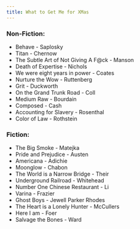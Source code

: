 ```yaml
---
title: What to Get Me for XMas
---
```


### Non-Fiction:
- Behave - Saplosky
- Titan - Chernow
- The Subtle Art of Not Giving A F@ck - Manson
- Death of Expertise - Nichols
- We were eight years in power - Coates
- Nurture the Wow - Ruttenberg
- Grit - Duckworth
- On the Grand Trunk Road - Coll
- Medium Raw - Bourdain
- Composed - Cash
- Accounting for Slavery - Rosenthal
- Color of Law - Rothstein

### Fiction:
- The Big Smoke - Matejka
- Pride and Prejudice - Austen
- Americana - Adichie
- Moonglow - Chabon
- The World is a Narrow Bridge - Their
- Underground Railroad - Whitehead
- Number One Chinese Restaurant - Li
- Varina - Frazier
- Ghost Boys - Jewell Parker Rhodes
- The Heart is a Lonely Hunter - McCullers
- Here I am - Foer
- Salvage the Bones - Ward